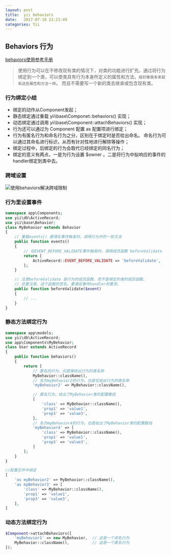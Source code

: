 ```yaml
---
layout: post
title:  yii behaviors
date:   2017-07-10 22:21:49
categories: Yii
---
```

## Behaviors 行为
[behaviors使用参考手册](http://www.digpage.com/behavior.html)
>使用行为可以在不修改现有类的情况下，对类的功能进行扩充。通过将行为绑定到一个类，可以使类具有行为本身所定义的属性和方法，`就好像类本来就有这些属性和方法一样`。 而且不需要写一个新的类去继承或包含现有类。

### 行为绑定小结
- 绑定的动作从Component发起；
- 静态绑定通过重载 yii\base\Componet::behaviors() 实现；
- 动态绑定通过调用 yii\base\Component::attachBehaviors() 实现；
- 行为还可以通过为 Component 配置 as 配置项进行绑定；
- 行为有匿名行为和命名行为之分，区别在于绑定时是否给出命名。 命名行为可以通过其命名进行标识，从而有针对性地进行解除等操作；
- 绑定过程中，后绑定的行为会取代已经绑定的同名行为；
- 绑定的意义有两点，一是为行为设置 $owner 。二是将行为中拟响应的事件的handler绑定到类中去。

### 跨域设置
![使用behaviors解决跨域限制](./QQ图片20170607171223.png)

### 行为里设置事件
```php
namespace app\Components;
use yii\db\ActiveRecord;
use yii\base\Behavior;
class MyBehavior extends Behavior
{
    // 重载events() 使得在事件触发时，调用行为中的一些方法
    public function events()
    {
        // 在EVENT_BEFORE_VALIDATE事件触发时，调用成员函数 beforeValidate
        return [
            ActiveRecord::EVENT_BEFORE_VALIDATE => 'beforeValidate',
        ];
    }

    // 注意beforeValidate 是行为的成员函数，而不是绑定的类的成员函数。
    // 还要注意，这个函数的签名，要满足事件handler的要求。
    public function beforeValidate($event)
    {
        // ...
    }
}
```
### 静态方法绑定行为
```php
namespace app\models;
use yii\db\ActiveRecord;
use app\Components\MyBehavior;
class User extends ActiveRecord
{
    public function behaviors()
    {
        return [
            // 匿名的行为，仅直接给出行为的类名称
            MyBehavior::className(),
            // 名为myBehavior2的行为，也是仅给出行为的类名称
            'myBehavior2' => MyBehavior::className(),

            // 匿名行为，给出了MyBehavior类的配置数组
            [
                'class' => MyBehavior::className(),
                'prop1' => 'value1',
                'prop3' => 'value3',
            ],
            // 名为myBehavior4的行为，也是给出了MyBehavior类的配置数组
            'myBehavior4' => [
                'class' => MyBehavior::className(),
                'prop1' => 'value1',
                'prop3' => 'value3',
            ]
        ];
    }
}

//配置文件中绑定
[
    'as myBehavior2' => MyBehavior::className(),
    'as myBehavior3' => [
        'class' => MyBehavior::className(),
        'prop1' => 'value1',
        'prop3' => 'value3',
    ],
]
```
### 动态方法绑定行为
```php
$Component->attachBehaviors([
    'myBehavior1' => new MyBehavior,  // 这是一个命名行为
    MyBehavior::className(),          // 这是一个匿名行为
]);
```
